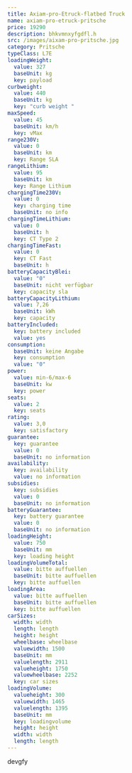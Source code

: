 ```yaml
---
title: Axiam-pro-Etruck-flatbed Truck
name: axiam-pro-etruck-pritsche
price: 19290
description: bhkvmnxyfgdfl.h
src: /images/aixam-pro-pritsche.jpg
category: Pritsche
typeClass: L7E
loadingWeight:
  value: 327
  baseUnit: kg
  key: payload
curbweight:
  value: 440
  baseUnit: kg
  key: "curb weight "
maxSpeed:
  value: 45
  baseUnit: km/h
  key: vMax
range230V:
  value: 0
  baseUnit: km
  key: Range SLA
rangeLithium:
  value: 95
  baseUnit: km
  key: Range Lithium
chargingTime230V:
  value: 0
  key: charging time
  baseUnit: no info
chargingTimeLithium:
  value: 0
  baseUnit: h
  key: CT Type 2
chargingTimeFast:
  value: 0
  key: CT Fast
  baseUnit: h
batteryCapacityBlei:
  value: "0"
  baseUnit: nicht verfügbar
  key: capacity sla
batteryCapacityLithium:
  value: 7,26
  baseUnit: kWh
  key: capacity
batteryIncluded:
  key: battery included
  value: yes
consumption:
  baseUnit: keine Angabe
  key: consumption
  value: "0"
power:
  value: min-6/max-6
  baseUnit: kw
  key: power
seats:
  value: 2
  key: seats
rating:
  value: 3,0
  key: satisfactory
guarantee:
  key: guarantee
  value: 0
  baseUnit: no information
availability:
  key: availability
  value: no information
subsidies:
  key: subsidies
  value: 0
  baseUnit: no information
batteryGuarantee:
  key: battery guarantee
  value: 0
  baseUnit: no information
loadingHeight:
  value: 750
  baseUnit: mm
  key: loading height
loadingVolumeTotal:
  value: bitte auffuellen
  baseUnit: bitte auffuellen
  key: bitte auffuellen
loadingArea:
  value: bitte auffuellen
  baseUnit: bitte auffuellen
  key: bitte auffuellen
carSizes:
  width: width
  length: length
  height: height
  wheelbase: wheelbase
  valuewidth: 1500
  baseUnit: mm
  valuelength: 2911
  valueheight: 1750
  valuewheelbase: 2252
  key: car sizes
loadingVolume:
  valueheight: 300
  valuewidth: 1465
  valuelength: 1395
  baseUnit: mm
  key: loadingvolume
  height: height
  width: width
  length: length
---
```


devgfy
